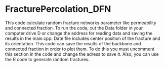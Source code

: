 # FracturePercolation_DFN
 This code calculate random fracture networks parameter like permeability and connected fraction. To run the code, cut the Data folder in your computer drive D or change the address for reading data and saving the results in the main.cpp. Date file includes center position of the fracture and its orientation. This code can save the results of the backbone and connected fraction in order to plot them. To do this you must uncomment this section in the code and change the adress to save it. Also, you can use the R code to generate random fractures.

